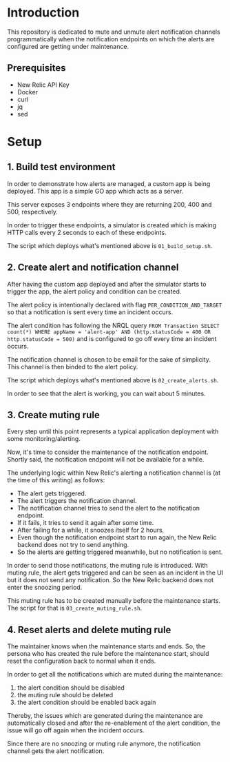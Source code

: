 # Introduction

This repository is dedicated to mute and unmute alert notification channels programmatically when the notification endpoints on which the alerts are configured are getting under maintenance.

## Prerequisites

- New Relic API Key
- Docker
- curl
- jq
- sed

# Setup

## 1. Build test environment

In order to demonstrate how alerts are managed, a custom app is being deployed. This app is a simple GO app which acts as a server.

This server exposes 3 endpoints where they are returning 200, 400 and 500, respectively.

In order to trigger these endpoints, a simulator is created which is making HTTP calls every 2 seconds to each of these endpoints.

The script which deploys what's mentioned above is `01_build_setup.sh`.

## 2. Create alert and notification channel

After having the custom app deployed and after the simulator starts to trigger the app, the alert policy and condition can be created.

The alert policy is intentionally declared with flag `PER_CONDITION_AND_TARGET` so that a notification is sent every time an incident occurs.

The alert condition has following the NRQL query `FROM Transaction SELECT count(*) WHERE appName = 'alert-app' AND (http.statusCode = 400 OR http.statusCode = 500)` and is configured to go off every time an incident occurs.

The notification channel is chosen to be email for the sake of simplicity. This channel is then binded to the alert policy.

The script which deploys what's mentioned above is `02_create_alerts.sh`.

In order to see that the alert is working, you can wait about 5 minutes.

## 3. Create muting rule

Every step until this point represents a typical application deployment with some monitoring/alerting.

Now, it's time to consider the maintenance of the notification endpoint. Shortly said, the notification endpoint will not be available for a while.

The underlying logic within New Relic's alerting a notification channel is (at the time of this writing) as follows:
- The alert gets triggered.
- The alert triggers the notification channel.
- The notification channel tries to send the alert to the notification endpoint.
- If it fails, it tries to send it again after some time.
- After failing for a while, it snoozes itself for 2 hours.
- Even though the notification endpoint start to run again, the New Relic backend does not try to send anything.
- So the alerts are getting triggered meanwhile, but no notification is sent.

In order to send those notifications, the muting rule is introduced. With muting rule, the alert gets triggered and can be seen as an incident in the UI but it does not send any notification. So the New Relic backend does not enter the snoozing period.

This muting rule has to be created manually before the maintenance starts. The script for that is `03_create_muting_rule.sh`.

## 4. Reset alerts and delete muting rule

The maintainer knows when the maintenance starts and ends. So, the persona who has created the rule before the maintenance start, should reset the configuration back to normal when it ends.

In order to get all the notifications which are muted during the maintenance:
1. the alert condition should be disabled
2. the muting rule should be deleted
3. the alert condition should be enabled back again

Thereby, the issues which are generated during the maintenance are automatically closed and after the re-enablement of the alert condition, the issue will go off again when the incident occurs.

Since there are no snoozing or muting rule anymore, the notification channel gets the alert notification.
